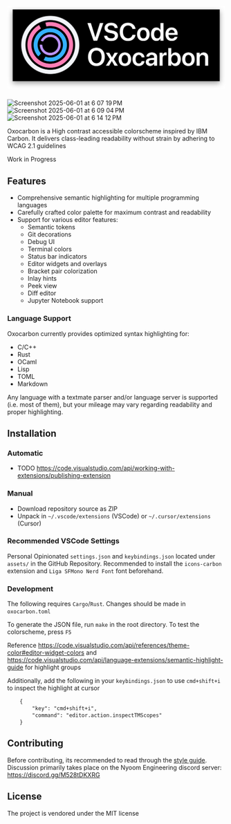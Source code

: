 # <img src="./assets/output-3840x1330-shadow.png"> 

<img width="720" alt="Screenshot 2025-06-01 at 6 07 19 PM" src="https://github.com/user-attachments/assets/4ded25ac-dab1-4670-998d-d02bd748e21b" />

<img width="720" alt="Screenshot 2025-06-01 at 6 09 04 PM" src="https://github.com/user-attachments/assets/5c6c8e9c-7d06-4b94-83b9-bbb8eb713d45" />

<img width="720" alt="Screenshot 2025-06-01 at 6 14 12 PM" src="https://github.com/user-attachments/assets/b40da027-9f38-49b5-ac66-d425f31b0030" />

Oxocarbon is a High contrast accessible colorscheme inspired by IBM Carbon. It delivers class-leading readability without strain by adhering to WCAG 2.1 guidelines

Work in Progress

## Features

- Comprehensive semantic highlighting for multiple programming languages
- Carefully crafted color palette for maximum contrast and readability
- Support for various editor features:
  - Semantic tokens
  - Git decorations
  - Debug UI
  - Terminal colors
  - Status bar indicators
  - Editor widgets and overlays
  - Bracket pair colorization
  - Inlay hints
  - Peek view
  - Diff editor
  - Jupyter Notebook support

### Language Support

Oxocarbon currently provides optimized syntax highlighting for:
- C/C++
- Rust
- OCaml
- Lisp
- TOML
- Markdown

Any language with a textmate parser and/or language server is supported (i.e. most of them), but your mileage may vary regarding readability and proper highlighting. 

## Installation

### Automatic

- TODO https://code.visualstudio.com/api/working-with-extensions/publishing-extension

### Manual

- Download repository source as ZIP
- Unpack in `~/.vscode/extensions` (VSCode) or `~/.cursor/extensions` (Cursor)

### Recommended VSCode Settings

Personal Opinionated `settings.json` and `keybindings.json` located under `assets/` in the GitHub Repository. Recommended to install the `icons-carbon` extension and `Liga SFMono Nerd Font` font beforehand. 

### Development

The following requires `Cargo`/`Rust`. Changes should be made in `oxocarbon.toml`

To generate the JSON file, run `make` in the root directory. To test the colorscheme, press `F5`

Reference https://code.visualstudio.com/api/references/theme-color#editor-widget-colors and https://code.visualstudio.com/api/language-extensions/semantic-highlight-guide for highlight groups

Additionally, add the following in your `keybindings.json` to use `cmd+shift+i` to inspect the highlight at cursor

```
    {
        "key": "cmd+shift+i",
        "command": "editor.action.inspectTMScopes"
    }
```

## Contributing

Before contributing, its recommended to read through the [style guide](https://github.com/nyoom-engineering/oxocarbon/blob/main/docs/style-guide.md). Discussion primarily takes place on the Nyoom Engineering discord server: https://discord.gg/M528tDKXRG

## License

The project is vendored under the MIT license
